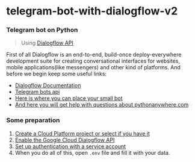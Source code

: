 # telegram-bot-with-dialogflow-v2
### Telegram bot on Python
>Using [Dialogflow API](https://dialogflow.com/)

First of all Dialogflow is an end-to-end, build-once deploy-everywhere development suite for creating conversational interfaces for websites, mobile applications(like messengers) and 
other kind of platforms. And before we begin keep some useful links:
  - [Dialogflow Documentation](https://dialogflow.com/docs/getting-started)
  - [Telegram bots api](https://core.telegram.org/bots/api)
  - [Here is where you can place your small bot](https://www.pythonanywhere.com)
  - [And here you will get help with questions about pythonanywhere.com](https://help.pythonanywhere.com/pages)

### Some preparation
1. [Create a Cloud Platform project or select if you have it](https://console.cloud.google.com/project)
2. [Enable the Google Cloud Dialogflow API](https://console.cloud.google.com/flows/enableapi?apiid=dialogflow.googleapis.com)
3. [Set up authentication with a service account](https://cloud.google.com/docs/authentication/getting-started)
4. When you do all of this, open `.env` file and fill it with your data.


